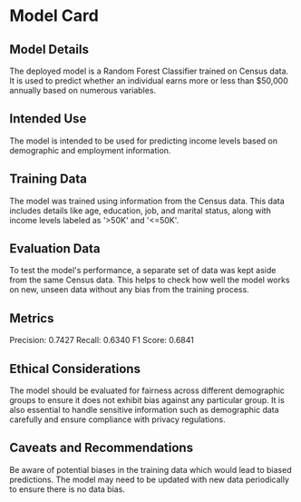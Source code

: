 # Model Card


## Model Details

The deployed model is a Random Forest Classifier trained on Census data. It is used to predict whether an individual earns more or less than $50,000 annually based on numerous variables.

## Intended Use

The model is intended to be used for predicting income levels based on demographic and employment information. 

## Training Data

The model was trained using information from the Census data. This data includes details like age, education, job, and marital status, along with income levels labeled as '>50K' and '<=50K'.

## Evaluation Data

To test the model's performance, a separate set of data was kept aside from the same Census data. This helps to check how well the model works on new, unseen data without any bias from the training process.

## Metrics

Precision: 0.7427
Recall: 0.6340
F1 Score: 0.6841

## Ethical Considerations

The model should be evaluated for fairness across different demographic groups to ensure it does not exhibit bias against any particular group. It is also essential to handle sensitive information such as demographic data carefully and ensure compliance with privacy regulations.

## Caveats and Recommendations

Be aware of potential biases in the training data which would lead to biased predictions. The model may need to be updated with new data periodically to ensure there is no data bias.
